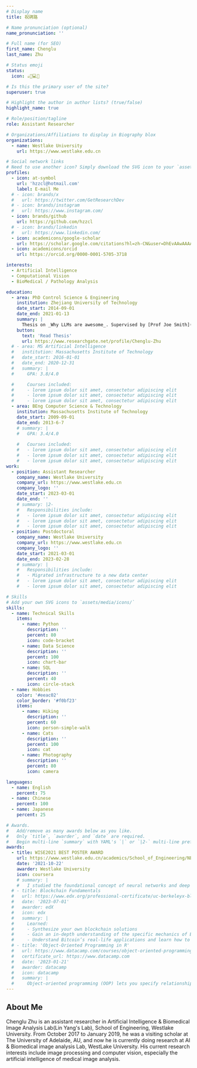 ```yaml
---
# Display name
title: 祝骋路

# Name pronunciation (optional)
name_pronunciation: ''

# Full name (for SEO)
first_name: Chenglu
last_name: Zhu

# Status emoji
status:
  icon: ☕️🧋💻🔬

# Is this the primary user of the site?
superuser: true

# Highlight the author in author lists? (true/false)
highlight_name: true

# Role/position/tagline
role: Assistant Researcher

# Organizations/Affiliations to display in Biography blox
organizations:
  - name: Westlake University
    url: https://www.westlake.edu.cn

# Social network links
# Need to use another icon? Simply download the SVG icon to your `assets/media/icons/` folder.
profiles:
  - icon: at-symbol
    url: 'hzzcl@hotmail.com'
    label: E-mail Me
  # - icon: brands/x
  #   url: https://twitter.com/GetResearchDev
  # - icon: brands/instagram
  #   url: https://www.instagram.com/
  - icon: brands/github
    url: https://github.com/hzzcl
  # - icon: brands/linkedin
  #   url: https://www.linkedin.com/
  - icon: academicons/google-scholar
    url: https://scholar.google.com/citations?hl=zh-CN&user=DhEvAAwAAAAJ
  - icon: academicons/orcid
    url: https://orcid.org/0000-0001-5705-3718

interests:
  - Artificial Intelligence
  - Computational Vision
  - BioMedical / Pathology Analysis

education:
  - area: PhD Control Science & Engineering
    institution: Zhejiang University of Technology
    date_start: 2014-09-01
    date_end: 2021-01-13
    summary: |
      Thesis on _Why LLMs are awesome_. Supervised by [Prof Joe Smith](https://example.com). Presented papers at 5 IEEE conferences with the contributions being published in 2 Springer journals.
    button:
      text: 'Read Thesis'
      url: https://www.researchgate.net/profile/Chenglu-Zhu
  # - area: MS Artificial Intelligence
  #   institution: Massachusetts Institute of Technology
  #   date_start: 2016-01-01
  #   date_end: 2020-12-31
  #   summary: |
  #     GPA: 3.8/4.0

  #     Courses included:
  #     - lorem ipsum dolor sit amet, consectetur adipiscing elit
  #     - lorem ipsum dolor sit amet, consectetur adipiscing elit
  #     - lorem ipsum dolor sit amet, consectetur adipiscing elit
  - area: BEng Computer Science & Technology
    institution: Massachusetts Institute of Technology
    date_start: 2009-09-01
    date_end: 2013-6-7
    # summary: |
    #   GPA: 3.4/4.0
      
    #   Courses included:
    #   - lorem ipsum dolor sit amet, consectetur adipiscing elit
    #   - lorem ipsum dolor sit amet, consectetur adipiscing elit
    #   - lorem ipsum dolor sit amet, consectetur adipiscing elit
work:
  - position: Assistant Researcher
    company_name: Westlake University
    company_url: https://www.westlake.edu.cn
    company_logo: ''
    date_start: 2023-03-01
    date_end: ''
    # summary: |2-
    #   Responsibilities include:
    #   - lorem ipsum dolor sit amet, consectetur adipiscing elit
    #   - lorem ipsum dolor sit amet, consectetur adipiscing elit
    #   - lorem ipsum dolor sit amet, consectetur adipiscing elit
  - position: Postdoctoral
    company_name: Westlake University
    company_url: https://www.westlake.edu.cn
    company_logo: ''
    date_start: 2021-03-01
    date_end: 2023-02-28
    # summary: |
    #   Responsibilities include:
    #   - Migrated infrastructure to a new data center
    #   - lorem ipsum dolor sit amet, consectetur adipiscing elit
    #   - lorem ipsum dolor sit amet, consectetur adipiscing elit

# Skills
# Add your own SVG icons to `assets/media/icons/`
skills:
  - name: Technical Skills
    items:
      - name: Python
        description: ''
        percent: 80
        icon: code-bracket
      - name: Data Science
        description: ''
        percent: 100
        icon: chart-bar
      - name: SQL
        description: ''
        percent: 40
        icon: circle-stack
  - name: Hobbies
    color: '#eeac02'
    color_border: '#f0bf23'
    items:
      - name: Hiking
        description: ''
        percent: 60
        icon: person-simple-walk
      - name: Cats
        description: ''
        percent: 100
        icon: cat
      - name: Photography
        description: ''
        percent: 80
        icon: camera

languages:
  - name: English
    percent: 75
  - name: Chinese
    percent: 100
  - name: Japanese
    percent: 25

# Awards.
#   Add/remove as many awards below as you like.
#   Only `title`, `awarder`, and `date` are required.
#   Begin multi-line `summary` with YAML's `|` or `|2-` multi-line prefix and indent 2 spaces below.
awards:
  - title: WISE2021 BEST POSTER AWARD
    url: https://www.westlake.edu.cn/academics/School_of_Engineering/NEWS/202111/t20211103_14707.shtml
    date: '2021-10-22'
    awarder: Westlake University
    icon: coursera
    # summary: |
    #   I studied the foundational concept of neural networks and deep learning. By the end, I was familiar with the significant technological trends driving the rise of deep learning; build, train, and apply fully connected deep neural networks; implement efficient (vectorized) neural networks; identify key parameters in a neural network’s architecture; and apply deep learning to your own applications.
  # - title: Blockchain Fundamentals
  #   url: https://www.edx.org/professional-certificate/uc-berkeleyx-blockchain-fundamentals
  #   date: '2023-07-01'
  #   awarder: edX
  #   icon: edx
  #   summary: |
  #     Learned:
  #     - Synthesize your own blockchain solutions
  #     - Gain an in-depth understanding of the specific mechanics of Bitcoin
  #     - Understand Bitcoin’s real-life applications and learn how to attack and destroy Bitcoin, Ethereum, smart contracts and Dapps, and alternatives to Bitcoin’s Proof-of-Work consensus algorithm
  # - title: 'Object-Oriented Programming in R'
  #   url: https://www.datacamp.com/courses/object-oriented-programming-with-s3-and-r6-in-r
  #   certificate_url: https://www.datacamp.com
  #   date: '2023-01-21'
  #   awarder: datacamp
  #   icon: datacamp
  #   summary: |
  #     Object-oriented programming (OOP) lets you specify relationships between functions and the objects that they can act on, helping you manage complexity in your code. This is an intermediate level course, providing an introduction to OOP, using the S3 and R6 systems. S3 is a great day-to-day R programming tool that simplifies some of the functions that you write. R6 is especially useful for industry-specific analyses, working with web APIs, and building GUIs.
---
```


## About Me

Chenglu Zhu is an assistant researcher in Artificial Intelligence & Biomedical Image Analysis Lab(Lin Yang's Lab), School of Engineering, Westlake University. From October 2017 to January 2019, he was a visiting scholar at The University of Adelaide, AU, and now he is currently doing research at AI & Biomedical image analysis Lab, WestLake University. His current research interests include image processing and computer vision, especially the artificial intelligence of medical image analysis. 
